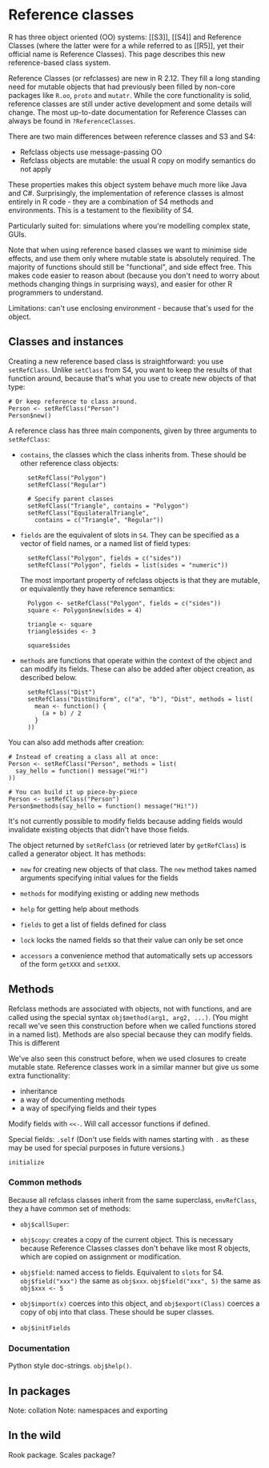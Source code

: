 # Reference classes

<!-- http://www.inside-r.org/r-doc/methods/ReferenceClasses -->

R has three object oriented (OO) systems: [[S3]], [[S4]] and Reference Classes (where the latter were for a while referred to as [[R5]], yet their official name is Reference Classes). This page describes this new reference-based class system.  

Reference Classes (or refclasses) are new in R 2.12. They fill a long standing need for mutable objects that had previously been filled by non-core packages like `R.oo`, `proto` and `mutatr`. While the core functionality is solid, reference classes are still under active development and some details will change.  The most up-to-date documentation for Reference Classes can always be found in `?ReferenceClasses`.

There are two main differences between reference classes and S3 and S4:

  * Refclass objects use message-passing OO
  * Refclass objects are mutable: the usual R copy on modify semantics do not apply

These properties makes this object system behave much more like Java and C#. Surprisingly, the implementation of reference classes is almost entirely in R code - they are a combination of S4 methods and environments.  This is a testament to the flexibility of S4.

Particularly suited for: simulations where you're modelling complex state, GUIs.

Note that when using reference based classes we want to minimise side effects, and use them only where mutable state is absolutely required. The majority of functions should still be "functional", and side effect free. This makes code easier to reason about (because you don't need to worry about methods changing things in surprising ways), and easier for other R programmers to understand.

Limitations: can't use enclosing environment - because that's used for the object.

## Classes and instances

Creating a new reference based class is straightforward: you use `setRefClass`. Unlike `setClass` from S4, you want to keep the results of that function around, because that's what you use to create new objects of that type:

    # Or keep reference to class around.
    Person <- setRefClass("Person")
    Person$new()

A reference class has three main components, given by three arguments to `setRefClass`:

* `contains`, the classes which the class inherits from. These should be other
  reference class objects:

        setRefClass("Polygon")
        setRefClass("Regular")

        # Specify parent classes
        setRefClass("Triangle", contains = "Polygon")
        setRefClass("EquilateralTriangle", 
          contains = c("Triangle", "Regular"))

* `fields` are the equivalent of slots in `S4`. They can be specified as a
  vector of field names, or a named list of field types:

        setRefClass("Polygon", fields = c("sides"))
        setRefClass("Polygon", fields = list(sides = "numeric"))

  The most important property of refclass objects is that they are mutable, or
  equivalently they have reference semantics:
  
        Polygon <- setRefClass("Polygon", fields = c("sides"))
        square <- Polygon$new(sides = 4)
        
        triangle <- square
        triangle$sides <- 3
        
        square$sides        

* `methods` are functions that operate within the context of the object and
  can modify its fields. These can also be added after object creation, as
  described below.

        setRefClass("Dist")
        setRefClass("DistUniform", c("a", "b"), "Dist", methods = list(
          mean <- function() {
            (a + b) / 2
          }
        ))

You can also add methods after creation:

    # Instead of creating a class all at once:
    Person <- setRefClass("Person", methods = list(
      say_hello = function() message("Hi!")
    ))
    
    # You can build it up piece-by-piece
    Person <- setRefClass("Person")
    Person$methods(say_hello = function() message("Hi!"))

It's not currently possible to modify fields because adding fields would invalidate existing objects that didn't have those fields.

The object returned by `setRefClass` (or retrieved later by `getRefClass`) is called a generator object. It has methods:

* `new` for creating new objects of that class. The `new` method takes named
  arguments specifying initial values for the fields

* `methods` for modifying existing or adding new methods

* `help` for getting help about methods

* `fields` to get a list of fields defined for class

* `lock` locks the named fields so that their value can only be set once 

* `accessors` a convenience method that automatically sets up accessors of the
  form `getXXX` and `setXXX`.


## Methods

Refclass methods are associated with objects, not with functions, and are called using the special syntax `obj$method(arg1, arg2, ...)`. (You might recall we've seen this construction before when we called functions stored in a named list). Methods are also special because they can modify fields. This is different

We've also seen this construct before, when we used closures to create mutable state. Reference classes work in a similar manner but give us some extra functionality:

* inheritance
* a way of documenting methods
* a way of specifying fields and their types

Modify fields with `<<-`. Will call accessor functions if defined.

Special fields: `.self` (Don't use fields with names starting with `.` as these may be used for special purposes in future versions.)

`initialize`

### Common methods

Because all refclass classes inherit from the same superclass, `envRefClass`, they a have common set of methods:

* `obj$callSuper`:

* `obj$copy`: creates a copy of the current object. This is necessary because
  Reference Classes classes don't behave like most R objects, which are copied on assignment
  or modification.

* `obj$field`: named access to fields. Equivalent to `slots` for S4.
  `obj$field("xxx")` the same as `obj$xxx`. `obj$field("xxx", 5)` the same as
  `obj$xxx <- 5`

* `obj$import(x)` coerces into this object, and `obj$export(Class)` coerces a
  copy of obj into that class.  These should be super classes.

* `obj$initFields`

### Documentation

Python style doc-strings.  `obj$help()`.

## In packages

Note: collation
Note: namespaces and exporting

## In the wild

Rook package. Scales package?
